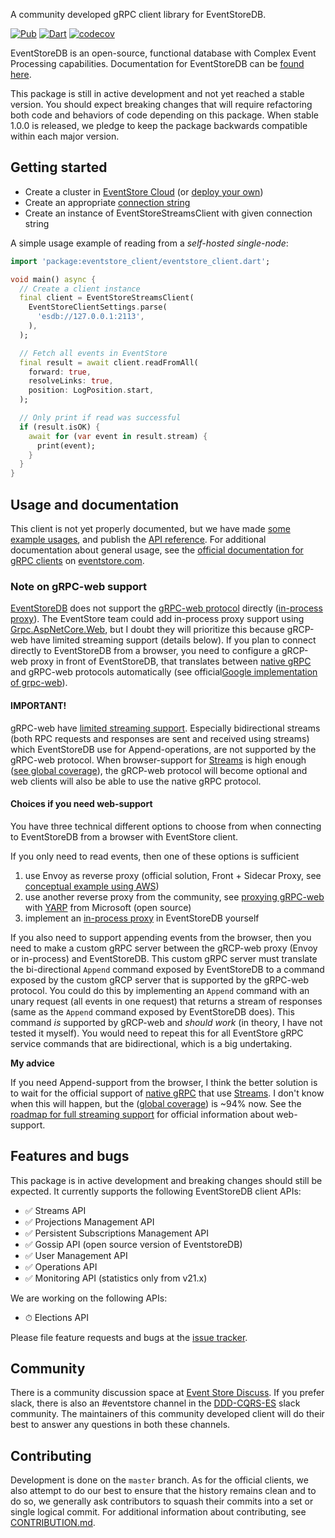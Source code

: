 A community developed gRPC client library for EventStoreDB.

[![Pub](https://img.shields.io/pub/v/eventstore_client.svg)](https://pub.dev/packages/eventstore_client)
[![Dart](https://github.com/DISCOOS/eventstore-client-dart/actions/workflows/dart.yml/badge.svg)](https://github.com/DISCOOS/eventstore-client-dart/actions/workflows/dart.yml)
[![codecov](https://codecov.io/gh/DISCOOS/eventstore-client-dart/branch/master/graph/badge.svg?token=HAHS8DUBHM)](https://codecov.io/gh/DISCOOS/eventstore-client-dart)

EventStoreDB is an open-source, functional database with Complex Event Processing
capabilities. Documentation for EventStoreDB can be [found here](https://eventstore.com/docs).

This package is still in active development and not yet reached a stable version.
You should expect breaking changes that will require refactoring both code and behaviors
of code depending on this package. When stable 1.0.0 is released, we pledge to keep the
package backwards compatible within each major version.

## Getting started
* Create a cluster in [EventStore Cloud](https://developers.eventstore.com/cloud/intro/) (or [deploy your own](https://developers.eventstore.com/server/v21.6/docs/installation/#quick-start-preview))
* Create an appropriate [connection string](https://developers.eventstore.com/clients/grpc/getting-started/#connection-details)
* Create an instance of EventStoreStreamsClient with given connection string

A simple usage example of reading from a _self-hosted single-node_:

```dart
import 'package:eventstore_client/eventstore_client.dart';

void main() async {
  // Create a client instance
  final client = EventStoreStreamsClient(
    EventStoreClientSettings.parse(
      'esdb://127.0.0.1:2113',
    ),
  );

  // Fetch all events in EventStore
  final result = await client.readFromAll(
    forward: true,
    resolveLinks: true,
    position: LogPosition.start,
  );

  // Only print if read was successful
  if (result.isOK) {
    await for (var event in result.stream) {
      print(event);
    }
  }
}
```

## Usage and documentation
This client is not yet properly documented, but we have made [some example usages](example/README.md),
and publish the [API reference](https://pub.dev/documentation/eventstore_client/latest).
For additional documentation about general usage, see the 
[official documentation for gRPC clients](https://developers.eventstore.com/clients/grpc/getting-started)
on [eventstore.com](https://developers.eventstore.com).

### Note on gRPC-web support
[EventStoreDB](https://github.com/EventStore/EventStore) does not support the 
[gRPC-web protocol](https://github.com/grpc/grpc/blob/master/doc/PROTOCOL-WEB.md) 
directly ([in-process proxy](https://github.com/grpc/grpc-web/blob/master/doc/in-process-proxy.md)). 
The EventStore team could add in-process proxy support using [Grpc.AspNetCore.Web](https://www.nuget.org/packages/Grpc.AspNetCore.Web), 
but I doubt they will prioritize this because gRCP-web have limited streaming support (details below). 
If you plan to connect directly to EventStoreDB from a browser, you need to configure a gRCP-web proxy in 
front of EventStoreDB, that translates between [native gRPC](https://github.com/grpc/grpc/blob/master/doc/PROTOCOL-HTTP2.md) 
and gRPC-web protocols automatically (see official[Google implementation of grpc-web](https://github.com/grpc/grpc-web)).

#### IMPORTANT! 
gRPC-web have [limited streaming support](https://github.com/grpc/grpc-web#streaming-support). 
Especially bidirectional streams (both RPC requests and responses are sent and received using streams) which 
EventStoreDB use for Append-operations, are not supported by the gRPC-web protocol. When browser-support 
for [Streams](https://streams.spec.whatwg.org/) is high enough ([see global coverage](https://caniuse.com/streams)), 
the gRCP-web protocol will become optional and web clients will also be able to use the native gRPC protocol.

#### Choices if you need web-support
You have three technical different options to choose from when connecting to EventStoreDB from a browser with 
EventStore client.

If you only need to read events, then one of these options is sufficient
1. use Envoy as reverse proxy (official solution, Front + Sidecar Proxy, 
  see [conceptual example using AWS](https://aws.amazon.com/blogs/compute/setting-up-an-envoy-front-proxy-on-amazon-ecs/))
2. use another reverse proxy from the community, 
  see [proxying gRPC-web](https://microsoft.github.io/reverse-proxy/articles/grpc.html#grpc-web) 
  with [YARP](https://microsoft.github.io/reverse-proxy/) from Microsoft (open source)
3. implement an [in-process proxy](https://github.com/grpc/grpc-web/blob/master/doc/in-process-proxy.md)
  in EventStoreDB yourself

If you also need to support appending events from the browser, then you need to make a custom gRPC server between 
the gRCP-web proxy (Envoy or in-process) and EventStoreDB. This custom gRPC server must translate the bi-directional 
`Append` command exposed by EventStoreDB to a command exposed by the custom gRCP server that is supported by the 
gRPC-web protocol. You could do this by implementing an `Append` command with an unary request (all events in one 
request) that returns a stream of responses (same as the `Append` command exposed by EventStoreDB does). 
This command _is_ supported by gRCP-web and _should work_ (in theory, I have not tested it myself). You would need 
to repeat this for all EventStore gRPC service commands that are bidirectional, which is a big undertaking.

**My advice**

If you need Append-support from the browser, I think the better solution is to wait for the official support 
of [native gRPC](https://github.com/grpc/grpc/blob/master/doc/PROTOCOL-HTTP2.md) that
use [Streams](https://streams.spec.whatwg.org/). I don't know when this will happen, but 
the ([global coverage](https://caniuse.com/streams)) is ~94% now. See the
[roadmap for full streaming support](https://github.com/grpc/grpc-web/blob/master/doc/streaming-roadmap.md) 
for official information about web-support.

## Features and bugs

This package is in active development and breaking changes should still be expected. It currently
supports the following EventStoreDB client APIs:

* ✅   Streams API
* ✅   Projections Management API
* ✅   Persistent Subscriptions Management API
* ✅   Gossip API (open source version of EventstoreDB)
* ✅ User Management API
* ✅ Operations API
* ✅ Monitoring API (statistics only from v21.x)

We are working on the following APIs:

* ⏱ Elections API

Please file feature requests and bugs at the [issue tracker][tracker].

[tracker]: https://github.com/DISCOOS/eventstore-client-dart/issues/new

## Community
There is a community discussion space at [Event Store Discuss](https://discuss.eventstore.com).
If you prefer slack, there is also an #eventstore channel in the [DDD-CQRS-ES](https://j.mp/ddd-es-cqrs)
slack community. The maintainers of this community developed client will do their
best to answer any questions in both these channels.

## Contributing
Development is done on the `master` branch. As for the official clients, we also
attempt to do our best to ensure that the history remains clean and to do so, we generally
ask contributors to squash their commits into a set or single logical commit.
For additional information about contributing, see [CONTRIBUTION.md][contributing].

[contributing]: https://github.com/DISCOOS/eventstore-client-dart/blob/master/CONTRIBUTION.md